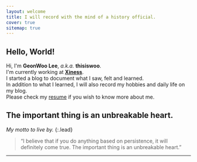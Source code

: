 ```yaml
---
layout: welcome
title: I will record with the mind of a history official.
cover: true
sitemap: true
---
```


## Hello, World!

Hi, I'm **GeonWoo Lee**, *a.k.a.* **thisiswoo**.<br>
I'm currently working at **[Xiness]**.<br>
I started a blog to document what I saw, felt and learned.<br>
In addition to what I learned, I will also record my hobbies and daily life on my blog.<br>
Please check my [resume] if you wish to know more about me.

## The important thing is an unbreakable heart.

_My motto to live by._
{:.lead}

> “I believe that if you do anything based on persistence, it will definitely come true. The important thing is an unbreakable heart.”

---

<!--author-->

<!-- Links -->
[Xiness]: https://www.xiness.com/
[resume]: /resume/